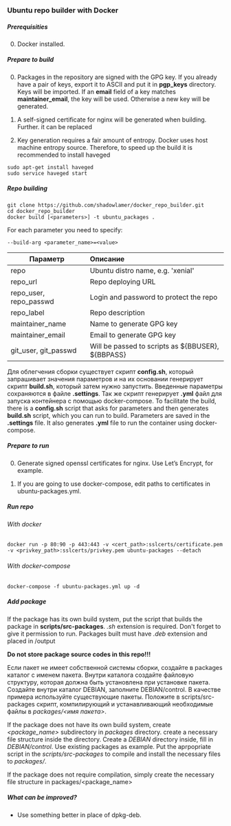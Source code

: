 ### Ubuntu repo builder with Docker

##### Prerequisities

0. Docker installed. 

##### Prepare to build

0. Packages in the repository are signed with the GPG key. If you already have a pair of keys,
export it to ASCII and put it in **pgp_keys** directory. Keys will be imported. 
If an **email** field of a key matches **maintainer_email**, the key will be used. 
Otherwise a new key will be generated.

0. A self-signed certificate for nginx will be generated when building. Further.
it can be replaced

0. Key generation requires a fair amount of entropy. Docker uses host machine
entropy source. Therefore, to speed up the build it is recommended to install
haveged
```
sudo apt-get install haveged
sudo service haveged start 
```

##### Repo building

```
git clone https://github.com/shadowlamer/docker_repo_builder.git
cd docker_repo_builder
docker build [<parameters>] -t ubuntu_packages .
```

For each parameter you need to specify:

```
--build-arg <parameter_name>=<value>
```

| Параметр               | Описание                                          |
| ---------------------- |:--------------------------------------------------|
| repo                   | Ubuntu distro name, e.g. 'xenial'                 |
| repo_url               | Repo deploying URL                                |
| repo_user, repo_passwd | Login and password to protect the repo            |
| repo_label             | Repo description                                  |
| maintainer_name        | Name to generate GPG key                          |
| maintainer_email       | Email to generate GPG key                         |
| git_user, git_passwd   | Will be passed to scripts as ${BBUSER}, ${BBPASS} |

Для облегчения сборки существует скрипт **config.sh**, который запрашивает значения 
параметров и на их основании генерирует скрипт **build.sh**, который затем нужно запустить.
Введенные параметры сохраняются в файле **.settings**. Так же скрипт генерирует **.yml**
файл для запуска контейнера с помощью docker-compose.
To facilitate the build, there is a **config.sh** script that asks for parameters and then 
generates **build.sh** script, which you can run to build. Parameters are saved in the **.settings** 
file. It also generates **.yml** file to run the container using docker-compose.

##### Prepare to run

0. Generate signed openssl certificates for nginx. Use Let’s Encrypt, for example.

0. If you are going to use docker-compose, edit paths to certificates in ubuntu-packages.yml.

##### Run repo

###### With docker
```
docker run -p 80:90 -p 443:443 -v <cert_path>:sslcerts/certificate.pem -v <privkey_path>:sslcerts/privkey.pem ubuntu-packages --detach
```

###### With docker-compose
```
docker-compose -f ubuntu-packages.yml up -d
```

##### Add package

If the package has its own build system, put the script that builds the package 
in **scripts/src-packages**. *.sh* extension is required. Don't forget to give it permission to run.
Packages built must have *.deb* extension and placed in /output

**Do not store package source codes in this repo!!!** 

Если пакет не имеет собственной системы сборки, создайте в packages каталог с именем
пакета. Внутри каталога создайте файловую структуру, которая должна быть установлена при
установке пакета. Создайте внутри каталог DEBIAN, заполните DEBIAN/control. В качестве 
примера используйте существующие пакеты. Положите в scripts/src-packages скрипт, 
компилирующий и устанавливающий необходимые файлы в *packages/<имя пакета>*.

If the package does not have its own build system, create *<package_name>* subdirectory 
in *packages* directory. create a necessary file structure inside the directory.
Create a *DEBIAN* directory inside, fill in *DEBIAN/control*. Use existing packages as example.
Put the aprpopriate script in the *scripts/src-packages* to compile and install the necessary 
files to *packages/<package name>*.

If the package does not require compilation, simply create the necessary file structure in packages/<package_name>

##### What can be improved?

- Use something better in place of dpkg-deb.
